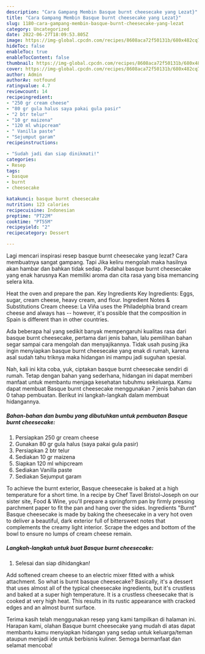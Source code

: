 ```yaml
---
description: "Cara Gampang Membin Basque burnt cheesecake yang Lezat}"
title: "Cara Gampang Membin Basque burnt cheesecake yang Lezat}"
slug: 1180-cara-gampang-membin-basque-burnt-cheesecake-yang-lezat
category: Uncategorized
date: 2022-06-27T18:09:53.805Z
image: https://img-global.cpcdn.com/recipes/8608aca72f50131b/680x482cq70/basque-burnt-cheesecake-foto-resep-utama.jpg
hideToc: false
enableToc: true
enableTocContent: false
thumbnail: https://img-global.cpcdn.com/recipes/8608aca72f50131b/680x482cq70/basque-burnt-cheesecake-foto-resep-utama.jpg
cover: https://img-global.cpcdn.com/recipes/8608aca72f50131b/680x482cq70/basque-burnt-cheesecake-foto-resep-utama.jpg
author: Admin
authorAv: notfound
ratingvalue: 4.7
reviewcount: 14
recipeingredient:
- "250 gr cream cheese"
- "80 gr gula halus saya pakai gula pasir"
- "2 btr telur"
- "10 gr maizena"
- "120 ml whipcream"
- " Vanilla paste"
- "Sejumput garam"
recipeinstructions:

- "Sudah jadi dan siap dinikmati!"
categories:
- Resep
tags:
- basque
- burnt
- cheesecake

katakunci: basque burnt cheesecake 
nutrition: 123 calories
recipecuisine: Indonesian
preptime: "PT22M"
cooktime: "PT55M"
recipeyield: "2"
recipecategory: Dessert

---
```



Lagi mencari inspirasi resep basque burnt cheesecake yang lezat? Cara membuatnya sangat gampang. Tapi Jika keliru mengolah maka hasilnya akan hambar dan bahkan tidak sedap. Padahal basque burnt cheesecake yang enak harusnya Kan memiliki aroma dan cita rasa yang bisa memancing selera kita.


Heat the oven and prepare the pan. Key Ingredients Key Ingredients: Eggs, sugar, cream cheese, heavy cream, and flour. Ingredient Notes &amp; Substitutions Cream cheese: La Viña uses the Philadelphia brand cream cheese and always has -- however, it&#39;s possible that the composition in Spain is different than in other countries.

Ada beberapa hal yang sedikit banyak mempengaruhi kualitas rasa dari basque burnt cheesecake, pertama dari jenis bahan, lalu pemilihan bahan segar sampai cara mengolah dan menyajikannya. Tidak usah pusing jika ingin menyiapkan basque burnt cheesecake yang enak di rumah, karena asal sudah tahu triknya maka hidangan ini mampu jadi suguhan spesial.


Nah, kali ini kita coba, yuk, ciptakan basque burnt cheesecake sendiri di rumah. Tetap dengan bahan yang sederhana, hidangan ini dapat memberi manfaat untuk membantu menjaga kesehatan tubuhmu sekeluarga. Kamu dapat membuat Basque burnt cheesecake menggunakan 7 jenis bahan dan 0 tahap pembuatan. Berikut ini langkah-langkah dalam membuat hidangannya.

<!--inarticleads1-->

##### Bahan-bahan dan bumbu yang dibutuhkan untuk pembuatan Basque burnt cheesecake:

1. Persiapkan 250 gr cream cheese
1. Gunakan 80 gr gula halus (saya pakai gula pasir)
1. Persiapkan 2 btr telur
1. Sediakan 10 gr maizena
1. Siapkan 120 ml whipcream
1. Sediakan  Vanilla paste
1. Sediakan Sejumput garam


To achieve the burnt exterior, Basque cheesecake is baked at a high temperature for a short time. In a recipe by Chef Tavel Bristol-Joseph on our sister site, Food &amp; Wine, you&#39;ll prepare a springform pan by firmly pressing parchment paper to fit the pan and hang over the sides. Ingredients &#34;Burnt&#34; Basque cheesecake is made by baking the cheesecake in a very hot oven to deliver a beautiful, dark exterior full of bittersweet notes that complements the creamy light interior. Scrape the edges and bottom of the bowl to ensure no lumps of cream cheese remain. 

<!--inarticleads2-->

##### Langkah-langkah untuk buat Basque burnt cheesecake:


1. Selesai dan siap dihidangkan!

Add softened cream cheese to an electric mixer fitted with a whisk attachment. So what is burnt basque cheesecake? Basically, it&#39;s a dessert that uses almost all of the typical cheesecake ingredients, but it&#39;s crustless and baked at a super high temperature. It is a crustless cheesecake that is cooked at very high heat. This results in its rustic appearance with cracked edges and an almost burnt surface. 

Terima kasih telah menggunakan resep yang kami tampilkan di halaman ini. Harapan kami, olahan Basque burnt cheesecake yang mudah di atas dapat membantu kamu menyiapkan hidangan yang sedap untuk keluarga/teman ataupun menjadi ide untuk berbisnis kuliner. Semoga bermanfaat dan selamat mencoba!
